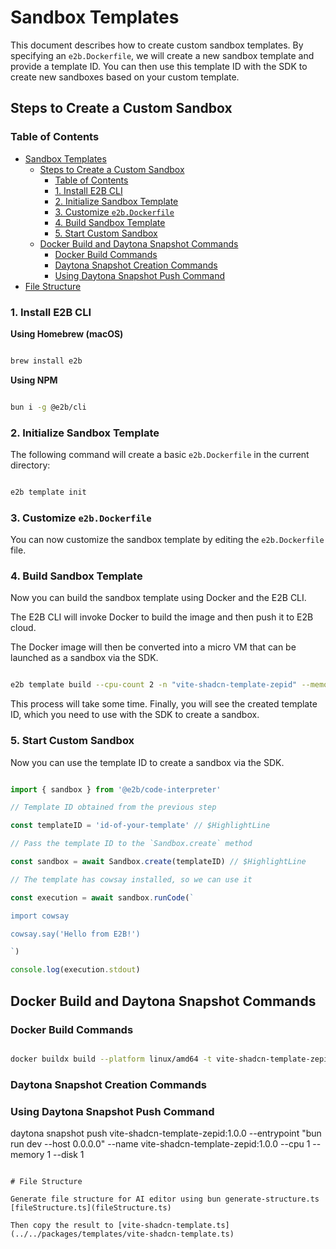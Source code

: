 # Sandbox Templates

This document describes how to create custom sandbox templates. By specifying an `e2b.Dockerfile`, we will create a new sandbox template and provide a template ID. You can then use this template ID with the SDK to create new sandboxes based on your custom template.

## Steps to Create a Custom Sandbox

### Table of Contents

- [Sandbox Templates](#sandbox-templates)
  - [Steps to Create a Custom Sandbox](#steps-to-create-a-custom-sandbox)
    - [Table of Contents](#table-of-contents)
    - [1. Install E2B CLI](#1-install-e2b-cli)
    - [2. Initialize Sandbox Template](#2-initialize-sandbox-template)
    - [3. Customize `e2b.Dockerfile`](#3-customize-e2bdockerfile)
    - [4. Build Sandbox Template](#4-build-sandbox-template)
    - [5. Start Custom Sandbox](#5-start-custom-sandbox)
  - [Docker Build and Daytona Snapshot Commands](#docker-build-and-daytona-snapshot-commands)
    - [Docker Build Commands](#docker-build-commands)
    - [Daytona Snapshot Creation Commands](#daytona-snapshot-creation-commands)
    - [Using Daytona Snapshot Push Command](#using-daytona-snapshot-push-command)
- [File Structure](#file-structure)

### 1. Install E2B CLI

**Using Homebrew (macOS)**

```bash

brew install e2b

```

**Using NPM**

```bash

bun i -g @e2b/cli

```

### 2. Initialize Sandbox Template

The following command will create a basic `e2b.Dockerfile` in the current directory:

```bash

e2b template init

```

### 3. Customize `e2b.Dockerfile`

You can now customize the sandbox template by editing the `e2b.Dockerfile` file.

### 4. Build Sandbox Template

Now you can build the sandbox template using Docker and the E2B CLI.

The E2B CLI will invoke Docker to build the image and then push it to E2B cloud.

The Docker image will then be converted into a micro VM that can be launched as a sandbox via the SDK.

```bash

e2b template build --cpu-count 2 -n "vite-shadcn-template-zepid" --memory-mb 1024 -c "/compile_page.sh"

```

This process will take some time. Finally, you will see the created template ID, which you need to use with the SDK to create a sandbox.

### 5. Start Custom Sandbox

Now you can use the template ID to create a sandbox via the SDK.

```javascript {{ language: 'js' }}

import { sandbox } from '@e2b/code-interpreter'

// Template ID obtained from the previous step

const templateID = 'id-of-your-template' // $HighlightLine

// Pass the template ID to the `Sandbox.create` method

const sandbox = await Sandbox.create(templateID) // $HighlightLine

// The template has cowsay installed, so we can use it

const execution = await sandbox.runCode(`

import cowsay

cowsay.say('Hello from E2B!')

`)

console.log(execution.stdout)

```

## Docker Build and Daytona Snapshot Commands

### Docker Build Commands

```bash

docker buildx build --platform linux/amd64 -t vite-shadcn-template-zepid:1.0.0 -f ./daytona.Dockerfile .

```

### Daytona Snapshot Creation Commands

<!-- ```bash

daytona snapshot create vite-shadcn-template-zepid-debug --dockerfile ./daytona.Dockerfile

``` -->

### Using Daytona Snapshot Push Command

daytona snapshot push vite-shadcn-template-zepid:1.0.0 --entrypoint "bun run dev --host 0.0.0.0" --name vite-shadcn-template-zepid:1.0.0 --cpu 1 --memory 1 --disk 1

```

# File Structure

Generate file structure for AI editor using bun generate-structure.ts [fileStructure.ts](fileStructure.ts)

Then copy the result to [vite-shadcn-template.ts](../../packages/templates/vite-shadcn-template.ts)